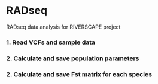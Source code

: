 # RADseq

RADseq data analysis for RIVERSCAPE project

### 1. Read VCFs and sample data


### 2. Calculate and save population parameters 


### 2. Calculate and save Fst matrix for each species






